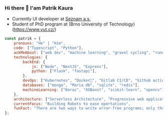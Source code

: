 ### Hi there 👋 I'am Patrik Kaura

- Currently UI developer at [Seznam a.s.](https://kariera.seznam.cz/)
- Student of PhD program at (Brno University of Technology)(https://www.vut.cz/)

```javascript
const patrik = {
    pronouns: "He" | "Him",
    code: ["Typescript", "Python"],
    askMeAbout: ["web dev", "machine learning", "gravel cycling", "running"],
    technologies: {
        backEnd: {
            js: ["Node", "NextJS", "Express"],
            python: ["Flask", "fastapi"],
        },
        devOps: ["Kubernetes", "Docker🐳", "Gitlab CI/CD", "Github actions", "Nginx"],
        databases: ["mongo", "Maria db", "sqlite", "redis"],
        machineLearning: ["Keras", "XGBoost", "scikit-learn", "opencv"],
    },
    architecture: ["Serverless Architecture", "Progressive web applications", "Single page applications"],
    currentFocus: "Building Robots to ease opertations",
    funFact: "There are two ways to write error-free programs; only the third one works"
};
```
